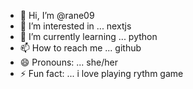 - 👋 Hi, I’m @rane09
- 👀 I’m interested in ... nextjs
- 🌱 I’m currently learning ... python
- 📫 How to reach me ... github
- 😄 Pronouns: ... she/her
- ⚡ Fun fact: ... i love playing rythm game

<!---
rane09/rane09 is a ✨ special ✨ repository because its `README.md` (this file) appears on your GitHub profile.
You can click the Preview link to take a look at your changes.
--->

